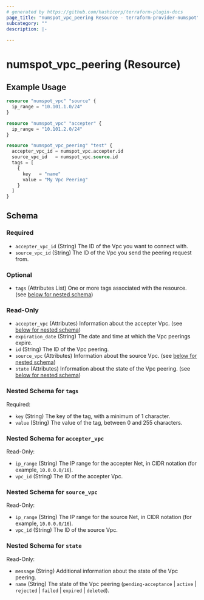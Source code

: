 ```yaml
---
# generated by https://github.com/hashicorp/terraform-plugin-docs
page_title: "numspot_vpc_peering Resource - terraform-provider-numspot"
subcategory: ""
description: |-
  
---
```


# numspot_vpc_peering (Resource)



## Example Usage

```terraform
resource "numspot_vpc" "source" {
  ip_range = "10.101.1.0/24"
}

resource "numspot_vpc" "accepter" {
  ip_range = "10.101.2.0/24"
}

resource "numspot_vpc_peering" "test" {
  accepter_vpc_id = numspot_vpc.accepter.id
  source_vpc_id   = numspot_vpc.source.id
  tags = [
    {
      key   = "name"
      value = "My Vpc Peering"
    }
  ]
}
```

<!-- schema generated by tfplugindocs -->
## Schema

### Required

- `accepter_vpc_id` (String) The ID of the Vpc you want to connect with.
- `source_vpc_id` (String) The ID of the Vpc you send the peering request from.

### Optional

- `tags` (Attributes List) One or more tags associated with the resource. (see [below for nested schema](#nestedatt--tags))

### Read-Only

- `accepter_vpc` (Attributes) Information about the accepter Vpc. (see [below for nested schema](#nestedatt--accepter_vpc))
- `expiration_date` (String) The date and time at which the Vpc peerings expire.
- `id` (String) The ID of the Vpc peering.
- `source_vpc` (Attributes) Information about the source Vpc. (see [below for nested schema](#nestedatt--source_vpc))
- `state` (Attributes) Information about the state of the Vpc peering. (see [below for nested schema](#nestedatt--state))

<a id="nestedatt--tags"></a>
### Nested Schema for `tags`

Required:

- `key` (String) The key of the tag, with a minimum of 1 character.
- `value` (String) The value of the tag, between 0 and 255 characters.


<a id="nestedatt--accepter_vpc"></a>
### Nested Schema for `accepter_vpc`

Read-Only:

- `ip_range` (String) The IP range for the accepter Net, in CIDR notation (for example, `10.0.0.0/16`).
- `vpc_id` (String) The ID of the accepter Vpc.


<a id="nestedatt--source_vpc"></a>
### Nested Schema for `source_vpc`

Read-Only:

- `ip_range` (String) The IP range for the source Net, in CIDR notation (for example, `10.0.0.0/16`).
- `vpc_id` (String) The ID of the source Vpc.


<a id="nestedatt--state"></a>
### Nested Schema for `state`

Read-Only:

- `message` (String) Additional information about the state of the Vpc peering.
- `name` (String) The state of the Vpc peering (`pending-acceptance` \| `active` \| `rejected` \| `failed` \| `expired` \| `deleted`).
